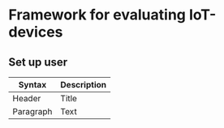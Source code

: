 # Framework for evaluating IoT-devices

## Set up user

| Syntax | Description |
| ----------- | ----------- |
| Header | Title |
| Paragraph | Text |
